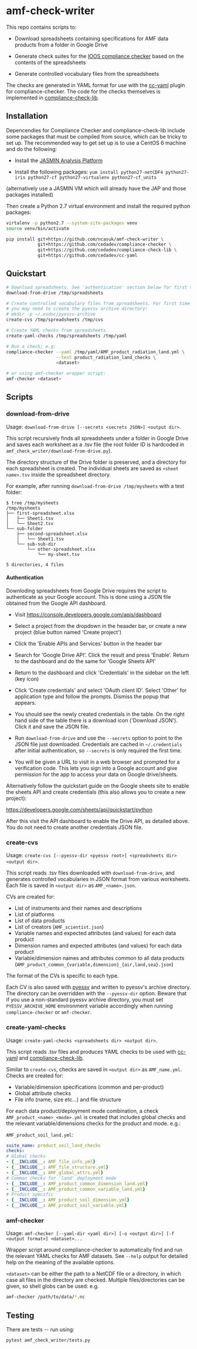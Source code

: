 # amf-check-writer

This repo contains scripts to:

* Download spreadsheets containing specifications for AMF data products from a
  folder in Google Drive

* Generate check suites for the [IOOS compliance
  checker](https://github.com/ioos/compliance-checker) based on the contents of
  the spreadsheets

* Generate controlled vocabulary files from the spreadsheets

The checks are generated in YAML format for use with the
[cc-yaml](https://github.com/cedadev/cc-yaml) plugin for compliance-checker.
The code for the checks themselves is implemented in
[compliance-check-lib](https://github.com/cedadev/compliance-check-lib).

## Installation

Depencendies for Compliance Checker and compliance-check-lib include some
packages that must be compiled from source, which can be tricky to set up. The
recommended way to get set up is to use a CentOS 6 machine and do the
following:

* Install the [JASMIN Analysis
  Platform](https://github.com/cedadev/jasmin_scivm/wiki/Installation#64-bit-centos-6x)

* Install the following packages: `yum install python27-netCDF4 python27-iris
  python27-cf python27-virtualenv python27-cf_units`

(alternatively use a JASMIN VM which will already have the JAP and those
packages installed)

Then create a Python 2.7 virtual environment and install the required python
packages:

```bash
virtalenv -p python2.7 --system-site-packages venv
source venv/bin/activate

pip install git+https://github.com/ncasuk/amf-check-writer \
            git+https://github.com/cedadev/compliance-checker \
            git+https://github.com/cedadev/compliance-check-lib \
            git+https://github.com/cedadev/cc-yaml
```

## Quickstart

```bash
# Download spreadsheets. See 'authentication' section below for first time usage
download-from-drive /tmp/spreadsheets

# Create controlled vocabulary files from spreadsheets. For first time usage
# you may need to create the pyessv archive directory:
# mkdir -p ~/.esdoc/pyessv-archive
create-cvs /tmp/spreadsheets /tmp/cvs

# Create YAML checks from spreadsheets
create-yaml-checks /tmp/spreadsheets /tmp/yaml

# Run a check; e.g:
compliance-checker --yaml /tmp/yaml/AMF_product_radiation_land.yml \
                   --test product_radiation_land_checks \
                   <dataset>

# or using amf-checker wrapper script:
amf-checker <dataset>
```

## Scripts

### download-from-drive

Usage: `download-from-drive [--secrets <secrets JSON>] <output dir>`.

This script recursively finds all spreadsheets under a folder in Google Drive
and saves each worksheet as a .tsv file (the root folder ID is hardcoded in
`amf_check_writer/download-from-drive.py`).

The directory structure of the Drive folder is preserved, and a directory for
each spreadsheet is created. The individual sheets are saved as
`<sheet name>.tsv` inside the spreadsheet directory.

For example, after running `download-from-drive /tmp/mysheets` with
a test folder:

```
$ tree /tmp/mysheets
/tmp/mysheets
├── first-spreadsheet.xlsx
│   ├── Sheet1.tsv
│   └── Sheet2.tsv
└── sub-folder
    ├── second-spreadsheet.xlsx
    │   └── Sheet1.tsv
    └── sub-sub-dir
        └── other-spreadsheet.xlsx
            └── my-sheet.tsv

5 directories, 4 files
```

#### Authentication

Downloding spreadsheets from Google Drive requires the script to authenticate
as your Google account. This is done using a JSON file obtained from the
Google API dashboard.

* Visit https://console.developers.google.com/apis/dashboard

* Select a project from the dropdown in the heaader bar, or create a new
  project (blue button named 'Create project')

* Click the 'Enable APIs and Services' button in the header bar

* Search for 'Google Drive API'. Click the result and press 'Enable'. Return to
  the dashboard and do the same for 'Google Sheets API'

* Return to the dashboard and click 'Credentials' in the sidebar on the left
  (key icon)

* Click 'Create credentials' and select 'OAuth client ID'. Select 'Other' for
  application type and follow the prompts. Dismiss the popup that appears.

* You should see the newly created credentials in the table. On the right hand
  side of the table there is a download icon ('Download JSON'). Click it and
  save the JSON file.

* Run `download-from-drive` and use the `--secrets` option to point to the JSON
  file just downloaded. Credentials are cached in `~/.credentials` after
  initial authentication, so `--secrets` is only required the first time.

* You will be given a URL to visit in a web browser and prompted for a
  verification code. This lets you sign into a Google account and give
  permission for the app to access your data on Google drive/sheets.

Alternatively follow the quickstart guide on the Google sheets site to enable
the sheets API and create credentials (this also allows you to create a new
project):

https://developers.google.com/sheets/api/quickstart/python

After this visit the API dashboard to enable the Drive API, as detailed above.
You do not need to create another credentials JSON file.

### create-cvs

Usage: `create-cvs [--pyessv-dir <pyessv root>] <spreadsheets dir> <output dir>`.

This script reads .tsv files downloaded with `download-from-drive`, and
generates controlled vocabularies in JSON format from various worksheets. Each
file is saved in `<output dir>` as `AMF_<name>.json`.

CVs are created for:

* List of instruments and their names and descriptions
* List of platforms
* List of data products
* List of creators (`AMF_scientist.json`)
* Variable names and expected attributes (and values) for each data product
* Dimension names and expected attributes (and values) for each data product
* Variable/dimension names and attributes common to all data products
  (`AMF_product_common_{variable,dimension}_{air,land,sea}.json`)

The format of the CVs is specific to each type.

Each CV is also saved with [pyessv](https://github.com/ES-DOC/pyessv) and
written to pyessv's archive directory. The directory can be overridden with the
`--pyessv-dir` option. Beware that if you use a non-standard pyessv archive
directory, you must set `PYESSV_ARCHIVE_HOME` environment variable accordingly
when running `compliance-checker` or `amf-checker`.

### create-yaml-checks

Usage: `create-yaml-checks <spreadsheets dir> <output dir>`.

This script reads .tsv files and produces YAML checks to be used with
[cc-yaml](https://github.com/cedadev/cc-yaml) and
[compliance-check-lib](https://github.com/cedadev/compliance-check-lib).

Similar to `create-cvs`, checks are saved in `<output dir>` as `AMF_name.yml`.
Checks are created for:

* Variable/dimension specifications (common and per-product)
* Global attribute checks
* File info (name, size etc...) and file structure

For each data product/deployment mode combination, a check
`AMF_product_<name>_<mode>.yml` is created that includes global checks and the relevant
variable/dimensions checks for the product and mode. e.g.:

`AMF_product_soil_land.yml`:
```yaml
suite_name: product_soil_land_checks
checks:
# Global checks
- {__INCLUDE__: AMF_file_info.yml}
- {__INCLUDE__: AMF_file_structure.yml}
- {__INCLUDE__: AMF_global_attrs.yml}
# Common checks for 'land' deployment mode
- {__INCLUDE__: AMF_product_common_dimension_land.yml}
- {__INCLUDE__: AMF_product_common_variable_land.yml}
# Product specific
- {__INCLUDE__: AMF_product_soil_dimension.yml}
- {__INCLUDE__: AMF_product_soil_variable.yml}
```

### amf-checker

Usage: `amf-checker [--yaml-dir <yaml dir>] [-o <output dir>] [-f <output format>] <dataset>...`

Wrapper script around compliance-checker to automatically find and run the
relevant YAML checks for AMF datasets. See `--help` output for detailed help on
the meaning of the available options.

`<dataset>` can be either the path to a NetCDF file or a directory, in which
case all files in the directory are checked. Multiple files/directories can be
given, so shell globs can be used: e.g.

```bash
amf-checker /path/to/data/*.nc
```

## Testing

There are tests -- run using:

```
pytest amf_check_writer/tests.py
```
